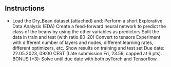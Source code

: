 ## Instructions
* Load the Dry_Bean dataset (attached) and:
Perform a short Explorative Data Analysis (EDA)
Create a feed-forward neural network to predict the class of the beans by using the other variables as predictors
Split the data in train and test (with ratio 80-20)
Convert to tensors
Experiment with different number of layers and nodes, different learning rates, different optimizers, etc.
Show results on training and test set
Due date: 22.05.2023, 09:00 CEST (Late submission Fri, 23.59, capped at 6 pts).
BONUS (+3): Solve until due date with both pyTorch and Tensorflow.